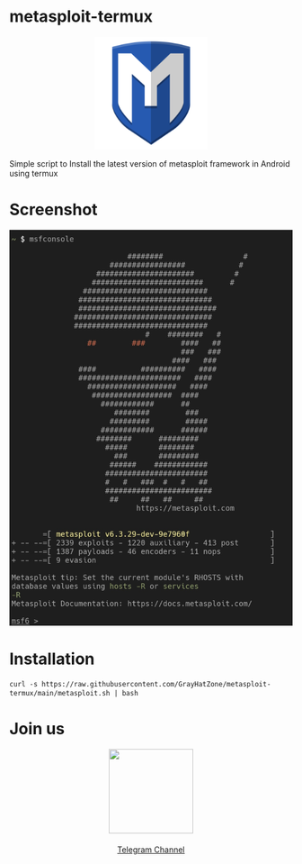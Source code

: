 # metasploit-termux

<p align="center"><img src="msf.svg" width=200 height=200 /></p>

Simple script to Install the latest version of metasploit framework in Android using termux

# Screenshot

<img src="screenshot.jpg" />

# Installation

<pre><code>curl -s https://raw.githubusercontent.com/GrayHatZone/metasploit-termux/main/metasploit.sh | bash</code></pre>

# Join us

<p align="center"><a href="https://t.me/d4rk_cl0ud"><img src="https://upload.wikimedia.org/wikipedia/commons/thumb/8/82/Telegram_logo.svg/512px-Telegram_logo.svg.png" width=150 height=150 /><br/><br/>Telegram Channel</a></p>
